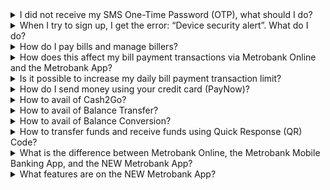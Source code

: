 <details>
  <summary>I did not receive my SMS One-Time Password (OTP), what should I do?</summary>
  Please make sure you have a strong signal and the mobile number you are using is the one you provided to your branch when you opened your account.
</details>

<details>
  <summary>When I try to sign up, I get the error: “Device security alert”. What do I do?</summary>
  Before logging in, make sure that the “developer mode” in your phone’s settings is turned off. This is to prevent performance issues whenever you use the NEW Metrobank App.
  ![Device Security Alert](https://web-assets.metrobank.com.ph/1672279079-device-security-alert-img.jpeg)

  To turn off the “developer mode”:
  - Go to the Settings on your phone.
  - Look for “Developer Options” and switch off the developer option.
  
  Sample from a Samsung device:
  ![Developer Mode](https://web-assets.metrobank.com.ph/1672279105-developer-mode-mboa-28dec.png)

  If you cannot find the “Developer Options” in your phone’s Settings, check your device’s online manual for guidance. Sample links for common mobile devices:
  - [Apple](https://developer.apple.com/documentation/xcode/enabling-developer-mode-on-a-device)
  - [Huawei](https://developer.huawei.com/consumer/en/doc/quickapp-open-developer-option)
  - [Oppo](https://support.oppo.com/eg-en/answer/?aid=neu7554)
</details>

<details>
  <summary>How do I pay bills and manage billers?</summary>
  
  <details>
    <summary><b>How do I pay bills?</b></summary>
    To learn how to pay your bills, you may watch the how-to video at [Metrobank - How to](https://www.metrobank.com.ph/articles/mb-app-how-to).

    You may also follow these steps:
    1. Go to Pay Bills from any of these screens then tap 'Pay Bills' button:
       - Dashboard
       - Shortcuts
       - Deposit Account overview screen
       - Prepaid Account overview screen
       - Credit Card overview screen
       - Enrolled or All Billers
       - Side navigation menu
       - Bottom navigation bar
    2. Select the source account by tapping the “From” field. The “From” will be pre-filled if you came from an account overview page or have only one account enrolled. Otherwise, you have to select the source account.
    3. Type the amount. It can’t be higher than the available balance of the source account.
    4. Choose the biller. Tap on the “To” field to select the type of biller.
    5. Choose the schedule. You can tap either immediate or later depending on your preference.
    6. Enter any notes you want to add (but this is optional), then tap “Next”
    7. Review the details and tap “Confirm” if correct
    8. Enter your Passcode and tap “Next”
    9. A confirmation screen will appear confirming that your transaction is being processed.
    10. Confirm the status of your transaction through email or SMS notifications. You may also check the Activity Log of the app by tapping the bell icon at the upper right corner of the Dashboard screen.
  </details>

  <details>
    <summary><b>How long does it take for bill payments to be posted or credited?</b></summary>
    Bill payments are posted in 2 to 3 banking days.
  </details>

  <details>
    <summary><b>How do I enroll my billers?</b></summary>
    To learn how to enroll billers, you may watch the how-to video at [Metrobank - How to](https://www.metrobank.com.ph/articles/mb-app-how-to).

    You may also follow these steps:
    1. Choose “Billers” under the Side Navigation Menu
    2. Tap “+Enroll” button
    3. Select or type in the biller’s name in the search bar
    4. Fill out biller details and tap “Next”
    5. Review the biller’s details and tap “Confirm”
    6. Enter your passcode and tap “Proceed”
  </details>

  <details>
    <summary><b>Can I pay bills using my Metrobank credit card?</b></summary>
    Yes. All credit cards except ON Internet Mastercard and Metrobank Dollar Card can be used as a source of payment for bills payment.
  </details>

  <details>
    <summary><b>I made an error with the Biller Name and Account/Subscriber Number and proceeded with my transaction. Will I get a refund?</b></summary>
    No refunds are allowed once the transaction has been successfully processed and charged to your Metrobank credit card. You need to ensure that the details required to process bills payment and the amount are complete and accurate.
  </details>

<details>
    <summary><b>How do I delete enrolled billers?</b></summary>
    Follow these steps to delete your billers:
    1. Choose “Billers” under the Side Navigation Menu
    2. Tap the enrolled biller you wish to delete
    3. Tap “Edit Details”
    4. Tap “Unenroll Biller”
    5. A verification prompt will appear. Tap “Unenroll” to proceed.
    6. Enter your passcode and tap “Proceed”
  </details>
</details>


<details>
  <summary>How does this affect my bill payment transactions via Metrobank Online and the Metrobank App?</summary>
  The PHP250,000 daily bill payment transaction limit is applied per Metrobank account. This means, it is your total bills payment transaction limit via Metrobank Online and the Metrobank app.
</details>

<details>
  <summary>Is it possible to increase my daily bill payment transaction limit?</summary>
  Yes, we can change/customize the daily bill payment transaction limit of your account. You may visit or call your branch of account to request for this change. Visit [Metrobank Locator](https://www.metrobank.com.ph/locator) to get the contact details and address of your branch.
</details>

<details>
  <summary>How do I send money using your credit card (PayNow)?</summary>
  → **What is PayNow?**
  PayNow is a credit card feature that provides electronic fund transfer and payment solution services from an active credit card to select or nominated individual bank accounts.
</details>

<details>
  <summary>How to avail of Cash2Go?</summary>
  → **What is Cash2Go?**
  Cash2Go is a credit card installment feature which allows you to convert available credit limit in your Metrobank credit card to cash you pay back in installments of three to 60 months.
</details>

<details>
  <summary>How to avail of Balance Transfer?</summary>
  → **What is Balance Transfer?**
  Balance Transfer is a special credit card installment feature where you can transfer your other credit card balances to your Metrobank credit card and pay in installments of six to 60 months.
</details>

<details>
  <summary>How to avail of Balance Conversion?</summary>
  → **What is Balance Conversion?**
  Balance Conversion is a special installment product where you can convert your Metrobank credit card’s outstanding balance to installments from three to 60 months.
</details>

<details>
  <summary>How to transfer funds and receive funds using Quick Response (QR) Code?</summary>
  How to transfer funds and receive funds using Quick Response (QR) Code?
</details>

<details>
  <summary>What is the difference between Metrobank Online, the Metrobank Mobile Banking App, and the NEW Metrobank App?</summary>
  Metrobank Online is our online platform which allows you to do your banking on a browser on any device, whether it’s a personal computer, a laptop, a tablet, or a mobile phone.
  The Metrobank Mobile App is our current banking app which lets you do transactions using your checking and savings accounts on your mobile phone.
  The NEW Metrobank App is our latest banking app that is linked to Metrobank Online and can be used on your mobile device. Its smart features let you get more from your credit and prepaid cards, and also has a new, customizable look and feel. It’s smart. It’s simple. It’s secure. It’s the NEW Metrobank App!
</details>

<details>
  <summary>What features are on the NEW Metrobank App?</summary>
  <p><strong>Enrolled Contacts</strong> – Enroll your usual payees as “Enrolled Contacts” for faster transactions.</p>
  <p><strong>Scheduled Transactions</strong> – Schedule your regular transactions, such as bill payments and fund transfers.</p>
  <p><strong>Send Money</strong> – Transact with payees easily by sending money.</p>
  <ul>
    <li>InstaPay – Send up to PHP 50,000 a day to non-Metrobank accounts. Your payee receives the money instantly.</li>
    <li>PESONet – Transfer up to PHP 200,000 a day to non-Metrobank accounts. The cut-off is at 3 PM, Monday to Friday.</li>
    <li>Send and receive funds via QR</li>
  </ul>
  <p><strong>Get more from your Metrobank Credit Card</strong></p>
  <ul>
    <li>Pay Bills – Use your credit card to pay bills for selected bill
  </ul>
<details>
  <summary>What is the difference between Metrobank Online, the Metrobank Mobile Banking App, and the NEW Metrobank App?</summary>
  Metrobank Online is our online platform which allows you to do your banking on a browser on any device, whether it’s a personal computer, a laptop, a tablet, or a mobile phone.

  The Metrobank Mobile App is our current banking app which lets you do transactions using your checking and savings accounts on your mobile phone.

  The NEW Metrobank App is our latest banking app that is linked to Metrobank Online and can be used on your mobile device. Its smart features let you get more from your credit and prepaid cards, and also has a new, customizable look and feel. It’s smart. It’s simple. It’s secure. It’s the NEW Metrobank App!
</details>

<details>
  <summary>Why is Metrobank putting a PHP250,000 daily account limit for bill payment transactions?</summary>
  As part of Metrobank’s efforts to ensure the security of clients’ accounts, it has capped clients’ daily bill payment transaction to PHP250,000 starting 14 April 2023.
</details>
 

<details>
  <summary>How does the NEW Metrobank app compare to the existing Metrobank Mobile App?</summary>

  The NEW Metrobank App offers a fresh look and feel, available in both light and dark mode. Plus, it has a customizable dashboard so you can manage and access your most used features in one place.

  On top of the app's must-have features, you can now do more with just a few taps:
  * Send money via PayNow using your credit card as a source
  * Pay bills using your credit or prepaid card
  * Convert your available credit card limit to cash via Cash2Go
  * Consolidate balances from your other credit cards to your Metrobank credit card via Balance Transfer
  * Settle your Metrobank credit card balance through installments via Balance Conversion
  * Activate your new Metrobank credit card
  * Report and deactivate lost credit card
</details>

<details>
  <summary>How does the NEW Metrobank app compare to the existing Metrobank Mobile App?</summary>

  The NEW Metrobank App offers a fresh look and feel, available in both light and dark mode. Plus, it has a customizable dashboard so you can manage and access your most used features in one place.

  On top of the app's must-have features, you can now do more with just a few taps:
  * Send money via PayNow using your credit card as a source
  * Pay bills using your credit or prepaid card
  * Convert your available credit card limit to cash via Cash2Go
  * Consolidate balances from your other credit cards to your Metrobank credit card via Balance Transfer
  * Settle your Metrobank credit card balance through installments via Balance Conversion
  * Activate your new Metrobank credit card
  * Report and deactivate lost credit card
</details>

 